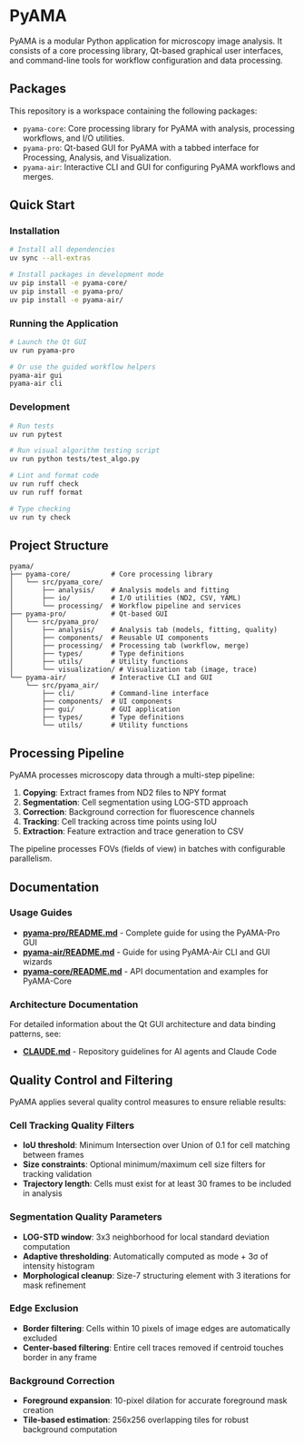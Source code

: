# PyAMA

PyAMA is a modular Python application for microscopy image analysis. It consists of a core processing library, Qt-based graphical user interfaces, and command-line tools for workflow configuration and data processing.

## Packages

This repository is a workspace containing the following packages:

- `pyama-core`: Core processing library for PyAMA with analysis, processing workflows, and I/O utilities.
- `pyama-pro`: Qt-based GUI for PyAMA with a tabbed interface for Processing, Analysis, and Visualization.
- `pyama-air`: Interactive CLI and GUI for configuring PyAMA workflows and merges.

## Quick Start

### Installation

```bash
# Install all dependencies
uv sync --all-extras

# Install packages in development mode
uv pip install -e pyama-core/
uv pip install -e pyama-pro/
uv pip install -e pyama-air/
```

### Running the Application

```bash
# Launch the Qt GUI
uv run pyama-pro

# Or use the guided workflow helpers
pyama-air gui
pyama-air cli
```

### Development

```bash
# Run tests
uv run pytest

# Run visual algorithm testing script
uv run python tests/test_algo.py

# Lint and format code
uv run ruff check
uv run ruff format

# Type checking
uv run ty check
```

## Project Structure

```
pyama/
├── pyama-core/          # Core processing library
│   └── src/pyama_core/
│       ├── analysis/    # Analysis models and fitting
│       ├── io/          # I/O utilities (ND2, CSV, YAML)
│       └── processing/  # Workflow pipeline and services
├── pyama-pro/           # Qt-based GUI
│   └── src/pyama_pro/
│       ├── analysis/    # Analysis tab (models, fitting, quality)
│       ├── components/  # Reusable UI components
│       ├── processing/  # Processing tab (workflow, merge)
│       ├── types/       # Type definitions
│       ├── utils/       # Utility functions
│       └── visualization/ # Visualization tab (image, trace)
└── pyama-air/           # Interactive CLI and GUI
    └── src/pyama_air/
        ├── cli/         # Command-line interface
        ├── components/  # UI components
        ├── gui/         # GUI application
        ├── types/       # Type definitions
        └── utils/       # Utility functions
```

## Processing Pipeline

PyAMA processes microscopy data through a multi-step pipeline:

1. **Copying**: Extract frames from ND2 files to NPY format
2. **Segmentation**: Cell segmentation using LOG-STD approach
3. **Correction**: Background correction for fluorescence channels
4. **Tracking**: Cell tracking across time points using IoU
5. **Extraction**: Feature extraction and trace generation to CSV

The pipeline processes FOVs (fields of view) in batches with configurable parallelism.

## Documentation

### Usage Guides

- **[pyama-pro/README.md](pyama-pro/README.md)** - Complete guide for using the PyAMA-Pro GUI
- **[pyama-air/README.md](pyama-air/README.md)** - Guide for using PyAMA-Air CLI and GUI wizards
- **[pyama-core/README.md](pyama-core/README.md)** - API documentation and examples for PyAMA-Core

### Architecture Documentation

For detailed information about the Qt GUI architecture and data binding patterns, see:

- **[CLAUDE.md](CLAUDE.md)** - Repository guidelines for AI agents and Claude Code

## Quality Control and Filtering

PyAMA applies several quality control measures to ensure reliable results:

### Cell Tracking Quality Filters

- **IoU threshold**: Minimum Intersection over Union of 0.1 for cell matching between frames
- **Size constraints**: Optional minimum/maximum cell size filters for tracking validation
- **Trajectory length**: Cells must exist for at least 30 frames to be included in analysis

### Segmentation Quality Parameters

- **LOG-STD window**: 3x3 neighborhood for local standard deviation computation
- **Adaptive thresholding**: Automatically computed as mode + 3σ of intensity histogram
- **Morphological cleanup**: Size-7 structuring element with 3 iterations for mask refinement

### Edge Exclusion

- **Border filtering**: Cells within 10 pixels of image edges are automatically excluded
- **Center-based filtering**: Entire cell traces removed if centroid touches border in any frame

### Background Correction

- **Foreground expansion**: 10-pixel dilation for accurate foreground mask creation
- **Tile-based estimation**: 256x256 overlapping tiles for robust background computation
